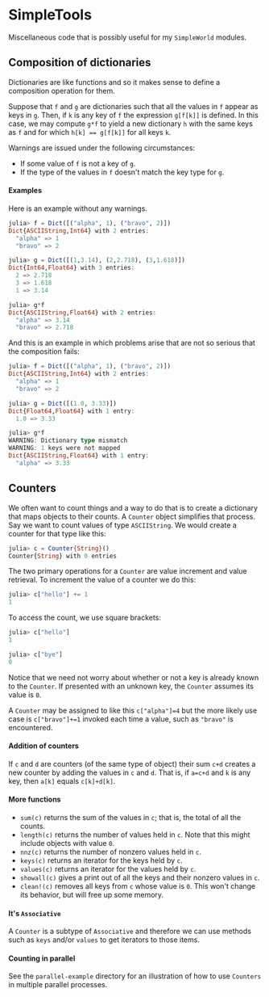 # SimpleTools

Miscellaneous code that is possibly useful
for my `SimpleWorld` modules.


## Composition of dictionaries

Dictionaries are like functions and so it makes sense
to define a composition operation for them.

Suppose that `f` and `g` are dictionaries such
that all the values in `f` appear as keys in `g`.
Then, if `k` is any key of `f` the expression `g[f[k]]`
is defined. In this case, we may compute `g*f` to
yield a new dictionary `h` with the same keys as `f`
and for which `h[k] == g[f[k]]` for all keys `k`.

Warnings are issued under the following circumstances:
+ If some value of `f` is not a key of `g`.
+ If the type of the values in `f` doesn't match
the key type for `g`.

#### Examples

Here is an example without any warnings.

```julia
julia> f = Dict([("alpha", 1), ("bravo", 2)])
Dict{ASCIIString,Int64} with 2 entries:
  "alpha" => 1
  "bravo" => 2

julia> g = Dict([(1,3.14), (2,2.718), (3,1.618)])
Dict{Int64,Float64} with 3 entries:
  2 => 2.718
  3 => 1.618
  1 => 3.14

julia> g*f
Dict{ASCIIString,Float64} with 2 entries:
  "alpha" => 3.14
  "bravo" => 2.718
```

And this is an example in which problems arise
that are not so serious that the composition fails:

```julia
julia> f = Dict([("alpha", 1), ("bravo", 2)])
Dict{ASCIIString,Int64} with 2 entries:
  "alpha" => 1
  "bravo" => 2

julia> g = Dict([(1.0, 3.33)])
Dict{Float64,Float64} with 1 entry:
  1.0 => 3.33

julia> g*f
WARNING: Dictionary type mismatch
WARNING: 1 keys were not mapped
Dict{ASCIIString,Float64} with 1 entry:
  "alpha" => 3.33
```

## Counters

We often want to count things and a way to do that is to create a dictionary
that maps objects to their counts. A `Counter` object simplifies that
process. Say we want to count values of type `ASCIIString`. We would
create a counter for that type like this:
```julia
julia> c = Counter{String}()
Counter{String} with 0 entries
```

The two primary operations for a `Counter` are value increment and
value retrieval. To increment the value of a counter we do this:
```julia
julia> c["hello"] += 1
1
```
To access the count, we use square brackets:
```julia
julia> c["hello"]
1

julia> c["bye"]
0
```
Notice that we need not worry about whether or not a key is
already known to the `Counter`. If presented with an unknown key,
the `Counter` assumes its value is `0`.

A `Counter` may be assigned to like this `c["alpha"]=4` but
the more likely use case is `c["bravo"]+=1` invoked each
time a value, such as `"bravo"` is encountered.


#### Addition of counters

If `c` and `d` are counters (of the same type of object) their sum
`c+d` creates a new counter by adding the values in `c` and `d`. That
is, if `a=c+d` and `k` is any key, then `a[k]` equals `c[k]+d[k]`.

#### More functions

* `sum(c)` returns the sum of the values in `c`; that is, the total
of all the counts.
* `length(c)` returns the number of values held in `c`. Note that
this might include objects with value `0`.
* `nnz(c)` returns the number of nonzero values held
in `c`.
* `keys(c)` returns an iterator for the keys held by `c`.
* `values(c)` returns an iterator for the values held by `c`.
* `showall(c)` gives a print out of all the keys and their nonzero
values in `c`.
* `clean!(c)` removes all keys from `c` whose value is `0`. This
won't change its behavior, but will free up some memory.

#### It's `Associative`

A `Counter` is a subtype of `Associative` and therefore we can
use methods such as `keys` and/or `values` to get iterators to
those items.

#### Counting in parallel

See the `parallel-example` directory for an illustration of how to
use `Counters` in multiple parallel processes.

